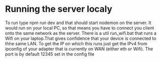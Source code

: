 # Running the server localy

To run type npm run dev and that should start nodemon on the server. It would run on your local PC, so that means you have to connect you client onto the same network as the server. 
There is a util run_wifi.bat that runs a Wifi on your laptop.That gives confidence that your device is connected to thhe same LAN. To get the IP on which this runs just get the IPv4 
from ipconfig of your adapter that is currently on WAN (either eth or Wifi). The port is by default 12345 set in the config file


